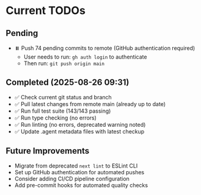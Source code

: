 # Current TODOs

## Pending
- ⏸️ Push 74 pending commits to remote (GitHub authentication required)
  - User needs to run: `gh auth login` to authenticate
  - Then run: `git push origin main`

## Completed (2025-08-26 09:31)
- ✅ Check current git status and branch
- ✅ Pull latest changes from remote main (already up to date)
- ✅ Run full test suite (143/143 passing)
- ✅ Run type checking (no errors)
- ✅ Run linting (no errors, deprecated warning noted)
- ✅ Update .agent metadata files with latest checkup

## Future Improvements
- Migrate from deprecated `next lint` to ESLint CLI
- Set up GitHub authentication for automated pushes
- Consider adding CI/CD pipeline configuration
- Add pre-commit hooks for automated quality checks